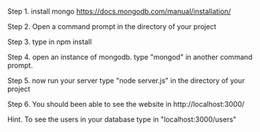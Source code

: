 Step 1. install mongo https://docs.mongodb.com/manual/installation/

Step 2. Open a command prompt in the directory of your project

Step 3. type in npm install

Step 4. open an instance of mongodb. type "mongod" in another command prompt.

Step 5. now run your server type "node server.js" in  the directory of your project

Step 6. You should been able to see the website in http://localhost:3000/


Hint. To see the users in your database type in "localhost:3000/users"
